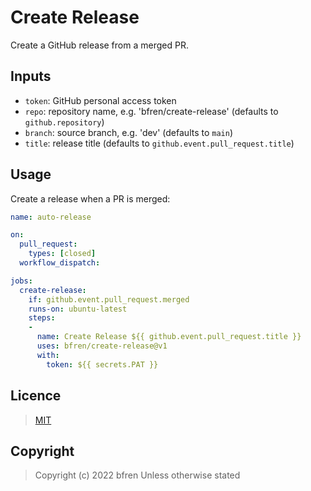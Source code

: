 # Create Release

Create a GitHub release from a merged PR.

## Inputs

- `token`: GitHub personal access token
- `repo`: repository name, e.g. 'bfren/create-release' (defaults to `github.repository`)
- `branch`: source branch, e.g. 'dev' (defaults to `main`)
- `title`: release title (defaults to `github.event.pull_request.title`)

## Usage

Create a release when a PR is merged:

```yml
name: auto-release

on:
  pull_request:
    types: [closed]
  workflow_dispatch:

jobs:
  create-release:
    if: github.event.pull_request.merged
    runs-on: ubuntu-latest
    steps:
    -
      name: Create Release ${{ github.event.pull_request.title }}
      uses: bfren/create-release@v1
      with:
        token: ${{ secrets.PAT }}
```

## Licence

> [MIT](https://mit.bfren.dev/2022)

## Copyright

> Copyright (c) 2022 bfren
> Unless otherwise stated
